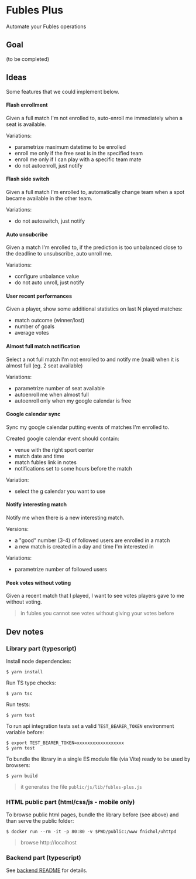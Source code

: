 # Fubles Plus
Automate your Fubles operations

## Goal

(to be completed)

## Ideas

Some features that we could implement below.

#### Flash enrollment

Given a full match I'm not enrolled to, auto-enroll me immediately when a seat is available.

Variations:
- parametrize maximum datetime to be enrolled
- enroll me only if the free seat is in the specified team
- enroll me only if I can play with a specific team mate
- do not autoenroll, just notify

#### Flash side switch

Given a full match I'm enrolled to, automatically change team when a spot became available in the other team.

Variations:
- do not autoswitch, just notify

#### Auto unsubcribe

Given a match I'm enrolled to, if the prediction is too unbalanced close to the deadline to unsubscribe, auto unroll me.

Variations:
- configure unbalance value
- do not auto unroll, just notify

#### User recent performances

Given a player, show some additional statistics on last N played matches:
- match outcome (winner/lost)
- number of goals
- average votes

#### Almost full match notification

Select a not full match I'm not enrolled to and notify me (mail) when it is almost full (eg. 2 seat available)

Variations:
- parametrize number of seat available
- autoenroll me when almost full
- autoenroll only when my google calendar is free

#### Google calendar sync

Sync my google calendar putting events of matches I'm enrolled to.

Created google calendar event should contain:
- venue with the right sport center
- match date and time
- match fubles link in notes
- notifications set to some hours before the match

Variation:
- select the g calendar you want to use

#### Notify interesting match

Notify me when there is a new interesting match.

Versions:
- a "good" number (3-4) of followed users are enrolled in a match
- a new match is created in a day and time I'm interested in

Variations:
- parametrize number of followed users

#### Peek votes without voting

Given a recent match that I played, I want to see votes players gave to me without voting.

> in fubles you cannot see votes without giving your votes before

## Dev notes

### Library part (typescript)

Install node dependencies:
```
$ yarn install
```

Run TS type checks:
```
$ yarn tsc
```

Run tests:
```
$ yarn test
```

To run api integration tests set a valid `TEST_BEARER_TOKEN` environment variable before:
```
$ export TEST_BEARER_TOKEN=xxxxxxxxxxxxxxxxxx
$ yarn test
```

To bundle the library in a single ES module file (via Vite) ready to be used by browsers:
```
$ yarn build
```

> it generates the file `public/js/lib/fubles-plus.js`

### HTML public part (html/css/js - mobile only)

To browse public html pages, bundle the library before (see above) and than serve the public folder:

```
$ docker run --rm -it -p 80:80 -v $PWD/public:/www fnichol/uhttpd
```

> browse http://localhost

### Backend part (typescript)

See [backend README](./backend/README.md) for details.
